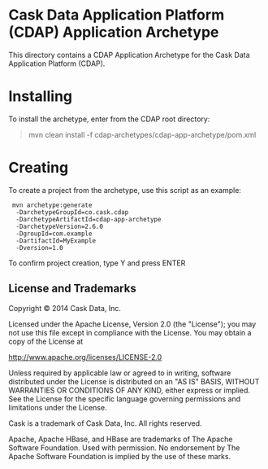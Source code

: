 # Cask Data Application Platform (CDAP) Application Archetype

This directory contains a CDAP Application Archetype for the Cask Data Application Platform (CDAP).

# Installing

To install the archetype, enter from the CDAP root directory:

> mvn clean install -f cdap-archetypes/cdap-app-archetype/pom.xml

# Creating

To create a project from the archetype, use this script as an example:

```
 mvn archetype:generate 					
  -DarchetypeGroupId=co.cask.cdap 			
  -DarchetypeArtifactId=cdap-app-archetype 	
  -DarchetypeVersion=2.6.0
  -DgroupId=com.example
  -DartifactId=MyExample
  -Dversion=1.0						

```  
To confirm project creation, type Y and press ENTER

## License and Trademarks

Copyright © 2014 Cask Data, Inc.

Licensed under the Apache License, Version 2.0 (the "License"); you may not use this file except
in compliance with the License. You may obtain a copy of the License at

http://www.apache.org/licenses/LICENSE-2.0

Unless required by applicable law or agreed to in writing, software distributed under the 
License is distributed on an "AS IS" BASIS, WITHOUT WARRANTIES OR CONDITIONS OF ANY KIND, 
either express or implied. See the License for the specific language governing permissions 
and limitations under the License.

Cask is a trademark of Cask Data, Inc. All rights reserved.

Apache, Apache HBase, and HBase are trademarks of The Apache Software Foundation. Used with
permission. No endorsement by The Apache Software Foundation is implied by the use of these marks.
